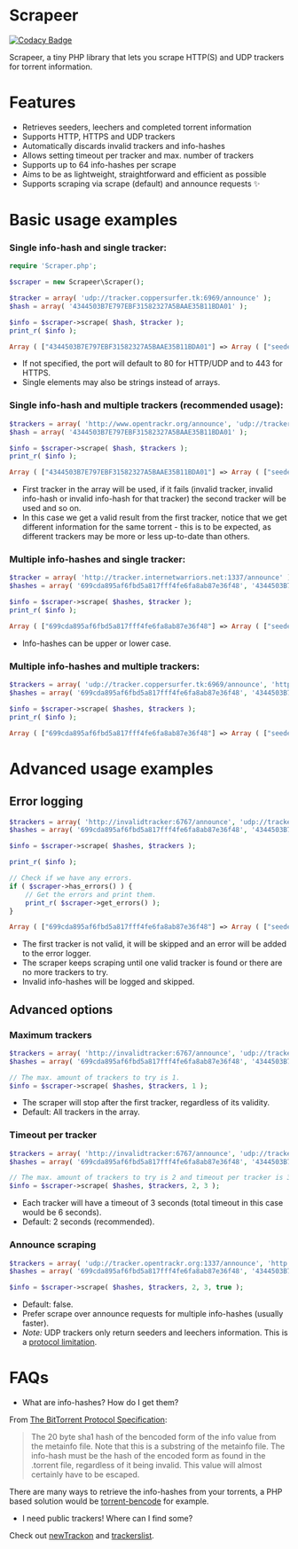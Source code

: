 # Scrapeer

[![Codacy Badge](https://api.codacy.com/project/badge/Grade/5e44726069a34d50976a9008cb3920aa)](https://www.codacy.com/app/medariox/scrapeer?utm_source=github.com&amp;utm_medium=referral&amp;utm_content=medariox/scrapeer&amp;utm_campaign=Badge_Grade)

Scrapeer, a tiny PHP library that lets you scrape HTTP(S) and UDP trackers for torrent information.

# Features
- Retrieves seeders, leechers and completed torrent information
- Supports HTTP, HTTPS and UDP trackers
- Automatically discards invalid trackers and info-hashes
- Allows setting timeout per tracker and max. number of trackers
- Supports up to 64 info-hashes per scrape
- Aims to be as lightweight, straightforward and efficient as possible
- Supports scraping via scrape (default) and announce requests :sparkles:

# Basic usage examples
### Single info-hash and single tracker:
```php
require 'Scraper.php';

$scraper = new Scrapeer\Scraper();

$tracker = array( 'udp://tracker.coppersurfer.tk:6969/announce' );
$hash = array( '4344503B7E797EBF31582327A5BAAE35B11BDA01' );

$info = $scraper->scrape( $hash, $tracker );
print_r( $info );
```
```php 
Array ( ["4344503B7E797EBF31582327A5BAAE35B11BDA01"] => Array ( ["seeders"] => 88 ["completed"] => 7737 ["leechers"] => 6 ) )
```

- If not specified, the port will default to 80 for HTTP/UDP and to 443 for HTTPS.
- Single elements may also be strings instead of arrays.

### Single info-hash and multiple trackers (recommended usage):
```php
$trackers = array( 'http://www.opentrackr.org/announce', 'udp://tracker.coppersurfer.tk:6969/announce' );
$hash = array( '4344503B7E797EBF31582327A5BAAE35B11BDA01' );

$info = $scraper->scrape( $hash, $trackers );
print_r( $info );
```
```php
Array ( ["4344503B7E797EBF31582327A5BAAE35B11BDA01"] => Array ( ["seeders"] => 59 ["completed"] => 83 ["leechers"] => 3 ) )
```

- First tracker in the array will be used, if it fails (invalid tracker, invalid info-hash or invalid info-hash for that tracker) the second tracker will be used and so on.
- In this case we get a valid result from the first tracker, notice that we get different information for the same torrent - this is to be expected, as different trackers may be more or less up-to-date than others.

### Multiple info-hashes and single tracker:
```php
$tracker = array( 'http://tracker.internetwarriors.net:1337/announce' );
$hashes = array( '699cda895af6fbd5a817fff4fe6fa8ab87e36f48', '4344503B7E797EBF31582327A5BAAE35B11BDA01' );

$info = $scraper->scrape( $hashes, $tracker );
print_r( $info );
```
```php
Array ( ["699cda895af6fbd5a817fff4fe6fa8ab87e36f48"] => Array ( ["seeders"] => 4 ["completed"] => 236 ["leechers"] => 0 ) ["4344503B7E797EBF31582327A5BAAE35B11BDA01"] => Array ( ["seeders"] => 7 ["completed"] => 946 ["leechers"] => 3 ) )
```

- Info-hashes can be upper or lower case.

### Multiple info-hashes and multiple trackers:
```php
$trackers = array( 'udp://tracker.coppersurfer.tk:6969/announce', 'http://explodie.org:6969/announce' );
$hashes = array( '699cda895af6fbd5a817fff4fe6fa8ab87e36f48', '4344503B7E797EBF31582327A5BAAE35B11BDA01' );

$info = $scraper->scrape( $hashes, $trackers );
print_r( $info );
```
```php
Array ( ["699cda895af6fbd5a817fff4fe6fa8ab87e36f48"] => Array ( ["seeders"] => 52 ["completed"] => 2509 ["leechers"] => 1 ) ["4344503B7E797EBF31582327A5BAAE35B11BDA01"] => Array ( ["seeders"] => 97 ["completed"] => 7751 ["leechers"] => 11 ) )
```

# Advanced usage examples
## Error logging
```php
$trackers = array( 'http://invalidtracker:6767/announce', 'udp://tracker.coppersurfer.tk:6969/announce' );
$hashes = array( '699cda895af6fbd5a817fff4fe6fa8ab87e36f48', '4344503B7E797EBF31582327A5BAAE35B11BDA01' );

$info = $scraper->scrape( $hashes, $trackers );

print_r( $info );

// Check if we have any errors.
if ( $scraper->has_errors() ) {
	// Get the errors and print them.
	print_r( $scraper->get_errors() );
}
```
```php
Array ( ["699cda895af6fbd5a817fff4fe6fa8ab87e36f48"] => Array ( ["seeders"] => 49 ["completed"] => 2509 ["leechers"] => 1 ) ["4344503B7E797EBF31582327A5BAAE35B11BDA01"] => Array ( ["seeders"] => 99 ["completed"] => 7754 ["leechers"] => 7 ) ) Array ( [0] => "Invalid scrape connection (invalidtracker:6767)." )
```

- The first tracker is not valid, it will be skipped and an error will be added to the error logger.
- The scraper keeps scraping until one valid tracker is found or there are no more trackers to try.
- Invalid info-hashes will be logged and skipped.

## Advanced options
### Maximum trackers
```php
$trackers = array( 'http://invalidtracker:6767/announce', 'udp://tracker.coppersurfer.tk:6969/announce' );
$hashes = array( '699cda895af6fbd5a817fff4fe6fa8ab87e36f48', '4344503B7E797EBF31582327A5BAAE35B11BDA01' );

// The max. amount of trackers to try is 1.
$info = $scraper->scrape( $hashes, $trackers, 1 );
```
- The scraper will stop after the first tracker, regardless of its validity.
- Default: All trackers in the array.

### Timeout per tracker
```php
$trackers = array( 'http://invalidtracker:6767/announce', 'udp://tracker.coppersurfer.tk:6969/announce' );
$hashes = array( '699cda895af6fbd5a817fff4fe6fa8ab87e36f48', '4344503B7E797EBF31582327A5BAAE35B11BDA01' );

// The max. amount of trackers to try is 2 and timeout per tracker is 3s.
$info = $scraper->scrape( $hashes, $trackers, 2, 3 );
```
- Each tracker will have a timeout of 3 seconds (total timeout in this case would be 6 seconds).
- Default: 2 seconds (recommended).

### Announce scraping
```php
$trackers = array( 'udp://tracker.opentrackr.org:1337/announce', 'http://explodie.org:6969/announce' );
$hashes = array( '699cda895af6fbd5a817fff4fe6fa8ab87e36f48', '4344503B7E797EBF31582327A5BAAE35B11BDA01' );

$info = $scraper->scrape( $hashes, $trackers, 2, 3, true );
```
- Default: false.
- Prefer scrape over announce requests for multiple info-hashes (usually faster).
- _Note:_ UDP trackers only return seeders and leechers information. This is a [protocol limitation](http://www.bittorrent.org/beps/bep_0015.html).

# FAQs
- What are info-hashes? How do I get them?

From [The BitTorrent Protocol Specification](http://www.bittorrent.org/beps/bep_0003.html):

> The 20 byte sha1 hash of the bencoded form of the info value from the metainfo file. Note that this is a substring of the metainfo file. The info-hash must be the hash of the encoded form as found in the .torrent file, regardless of it being invalid. This value will almost certainly have to be escaped.

There are many ways to retrieve the info-hashes from your torrents, a PHP based solution would be [torrent-bencode](https://github.com/bhutanio/torrent-bencode) for example.

- I need public trackers! Where can I find some?

Check out [newTrackon](https://newtrackon.com/) and [trackerslist](https://github.com/ngosang/trackerslist/blob/master/trackers_all.txt).
